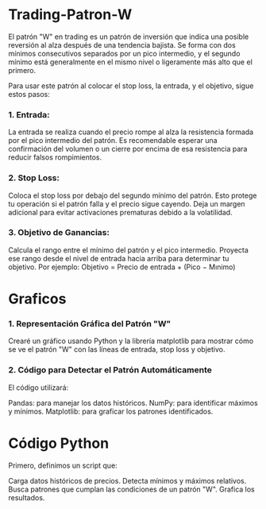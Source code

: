 # Trading-Patron-W
El patrón "W" en trading es un patrón de inversión que indica una posible reversión al alza después de una tendencia bajista. Se forma con dos mínimos consecutivos separados por un pico intermedio, y el segundo mínimo está generalmente en el mismo nivel o ligeramente más alto que el primero.

Para usar este patrón al colocar el stop loss, la entrada, y el objetivo, sigue estos pasos:
### 1. Entrada:
La entrada se realiza cuando el precio rompe al alza la resistencia formada por el pico intermedio del patrón.
Es recomendable esperar una confirmación del volumen o un cierre por encima de esa resistencia para reducir falsos rompimientos.
### 2. Stop Loss:
Coloca el stop loss por debajo del segundo mínimo del patrón. Esto protege tu operación si el patrón falla y el precio sigue cayendo.
Deja un margen adicional para evitar activaciones prematuras debido a la volatilidad.
### 3. Objetivo de Ganancias:
Calcula el rango entre el mínimo del patrón y el pico intermedio.
Proyecta ese rango desde el nivel de entrada hacia arriba para determinar tu objetivo. Por ejemplo:
Objetivo = Precio de entrada + (Pico − Mınimo)

# Graficos
### 1. Representación Gráfica del Patrón "W"
Crearé un gráfico usando Python y la librería matplotlib para mostrar cómo se ve el patrón "W" con las líneas de entrada, stop loss y objetivo.

### 2. Código para Detectar el Patrón Automáticamente
El código utilizará:

Pandas: para manejar los datos históricos.
NumPy: para identificar máximos y mínimos.
Matplotlib: para graficar los patrones identificados.

# Código Python
Primero, definimos un script que:

Carga datos históricos de precios.
Detecta mínimos y máximos relativos.
Busca patrones que cumplan las condiciones de un patrón "W".
Grafica los resultados.

